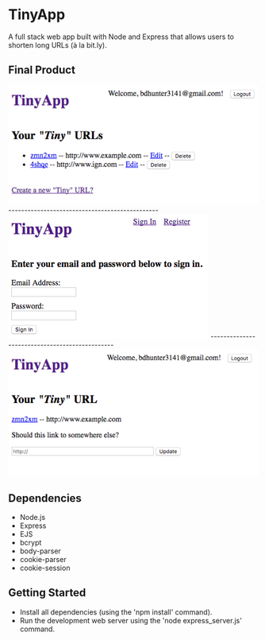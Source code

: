 # TinyApp

A full stack web app built with Node and Express that allows users to shorten long URLs (à la bit.ly).

## Final Product

!["The homepage for a signed in user."](https://github.com/bdhunter3141/tiny-app/blob/master/docs/homepage.png?raw=true)
      -----------------------------------------------
!["The sign in page."](https://github.com/bdhunter3141/tiny-app/blob/master/docs/login-page.png?raw=true)
      -----------------------------------------------
!["Where you are able to edit your 'Tiny' URL."](https://github.com/bdhunter3141/tiny-app/blob/master/docs/url-edit-page.png?raw=true)

## Dependencies

- Node.js
- Express
- EJS
- bcrypt
- body-parser
- cookie-parser
- cookie-session

## Getting Started

- Install all dependencies (using the 'npm install' command).
- Run the development web server using the 'node express_server.js' command.